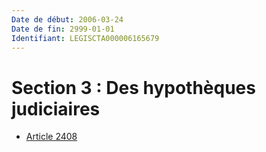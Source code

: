 ```yaml
---
Date de début: 2006-03-24
Date de fin: 2999-01-01
Identifiant: LEGISCTA000006165679
---
```


<h1>Section 3 : Des hypothèques judiciaires</h1>

- [Article 2408](article_2408.md)
